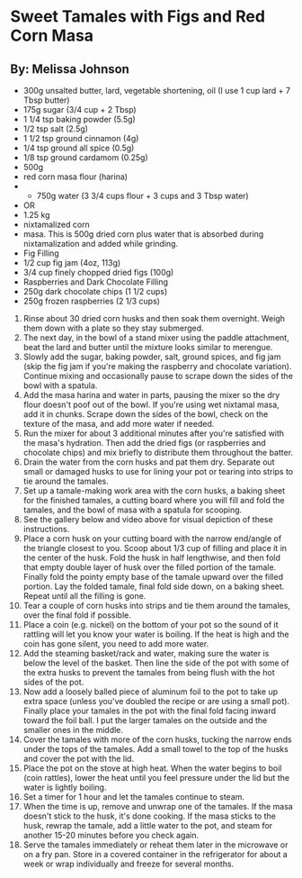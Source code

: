 # Sweet Tamales with Figs and Red Corn Masa
## By: Melissa Johnson

* 300g unsalted butter, lard, vegetable shortening, oil (I use 1 cup lard + 7 Tbsp butter)
* 175g sugar (3/4 cup + 2 Tbsp)
* 1 1/4 tsp baking powder (5.5g)
* 1/2 tsp salt (2.5g)
* 1 1/2 tsp ground cinnamon (4g)
* 1/4 tsp ground all spice (0.5g)
* 1/8 tsp ground cardamom (0.25g)
* 500g
* red corn masa flour (harina)
* + 750g water (3 3/4 cups flour + 3 cups and 3 Tbsp water)
* OR
* 1.25 kg
* nixtamalized corn
* masa. This is 500g dried corn plus water that is absorbed during nixtamalization and added while grinding.
* Fig Filling
* 1/2 cup fig jam (4oz, 113g)
* 3/4 cup finely chopped dried figs (100g)
* Raspberries and Dark Chocolate Filling
* 250g dark chocolate chips (1 1/2 cups)
* 250g frozen raspberries (2 1/3 cups)

1. Rinse about 30 dried corn husks and then soak them overnight. Weigh them down with a plate so they stay submerged.
2. The next day, in the bowl of a stand mixer using the paddle attachment, beat the lard and butter until the mixture looks similar to merengue.
3. Slowly add the sugar, baking powder, salt, ground spices, and fig jam (skip the fig jam if you're making the raspberry and chocolate variation). Continue mixing and occasionally pause to scrape down the sides of the bowl with a spatula.
4. Add the masa harina and water in parts, pausing the mixer so the dry flour doesn't poof out of the bowl. If you're using wet nixtamal masa, add it in chunks. Scrape down the sides of the bowl, check on the texture of the masa, and add more water if needed.
5. Run the mixer for about 3 additional minutes after you're satisfied with the masa's hydration. Then add the dried figs (or raspberries and chocolate chips) and mix briefly to distribute them throughout the batter.
6. Drain the water from the corn husks and pat them dry. Separate out small or damaged husks to use for lining your pot or tearing into strips to tie around the tamales.
7. Set up a tamale-making work area with the corn husks, a baking sheet for the finished tamales, a cutting board where you will fill and fold the tamales, and the bowl of masa with a spatula for scooping.
8. See the gallery below and video above for visual depiction of these instructions.
9. Place a corn husk on your cutting board with the narrow end/angle of the triangle closest to you. Scoop about 1/3 cup of filling and place it in the center of the husk. Fold the husk in half lengthwise, and then fold that empty double layer of husk over the filled portion of the tamale. Finally fold the pointy empty base of the tamale upward over the filled portion. Lay the folded tamale, final fold side down, on a baking sheet. Repeat until all the filling is gone.
10. Tear a couple of corn husks into strips and tie them around the tamales, over the final fold if possible.
11. Place a coin (e.g. nickel) on the bottom of your pot so the sound of it rattling will let you know your water is boiling. If the heat is high and the coin has gone silent, you need to add more water.
12. Add the steaming basket/rack and water, making sure the water is below the level of the basket. Then line the side of the pot with some of the extra husks to prevent the tamales from being flush with the hot sides of the pot.
13. Now add a loosely balled piece of aluminum foil to the pot to take up extra space (unless you've doubled the recipe or are using a small pot). Finally place your tamales in the pot with the final fold facing inward toward the foil ball. I put the larger tamales on the outside and the smaller ones in the middle.
14. Cover the tamales with more of the corn husks, tucking the narrow ends under the tops of the tamales. Add a small towel to the top of the husks and cover the pot with the lid.
15. Place the pot on the stove at high heat. When the water begins to boil (coin rattles), lower the heat until you feel pressure under the lid but the water is lightly boiling.
16. Set a timer for 1 hour and let the tamales continue to steam.
17. When the time is up, remove and unwrap one of the tamales. If the masa doesn't stick to the husk, it's done cooking. If the masa sticks to the husk, rewrap the tamale, add a little water to the pot, and steam for another 15-20 minutes before you check again.
18. Serve the tamales immediately or reheat them later in the microwave or on a fry pan. Store in a covered container in the refrigerator for about a week or wrap individually and freeze for several months.
